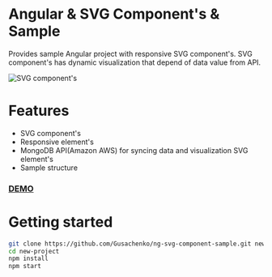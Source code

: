 # Angular & SVG Component's & Sample 
Provides sample Angular project with responsive SVG component's. SVG component's has dynamic visualization that depend of data value from API.

![SVG component's](https://github.com/Gusachenko/ng-svg-component-sample/blob/master/github_assets/sample.png?raw=true "SVG component's")


# Features
- SVG component's
- Responsive element's
- MongoDB API(Amazon AWS) for syncing data and visualization SVG element's
- Sample structure

 ### [DEMO](https://stackblitz.com/github/gusachenko/ng-svg-component-sample "Live demo preview")

# Getting started

```bash
git clone https://github.com/Gusachenko/ng-svg-component-sample.git new-project
cd new-project
npm install
npm start
```